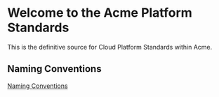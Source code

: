 # Welcome to the Acme Platform Standards

This is the definitive source for Cloud Platform Standards within Acme.


## Naming Conventions

[Naming Conventions](NamingConventions.md)


